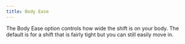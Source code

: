 ```yaml
---
title: Body Ease
---
```


The Body Ease option controls how wide the shift is on your body. The default is for a shift that is fairly tight but you can still easily move in. 
